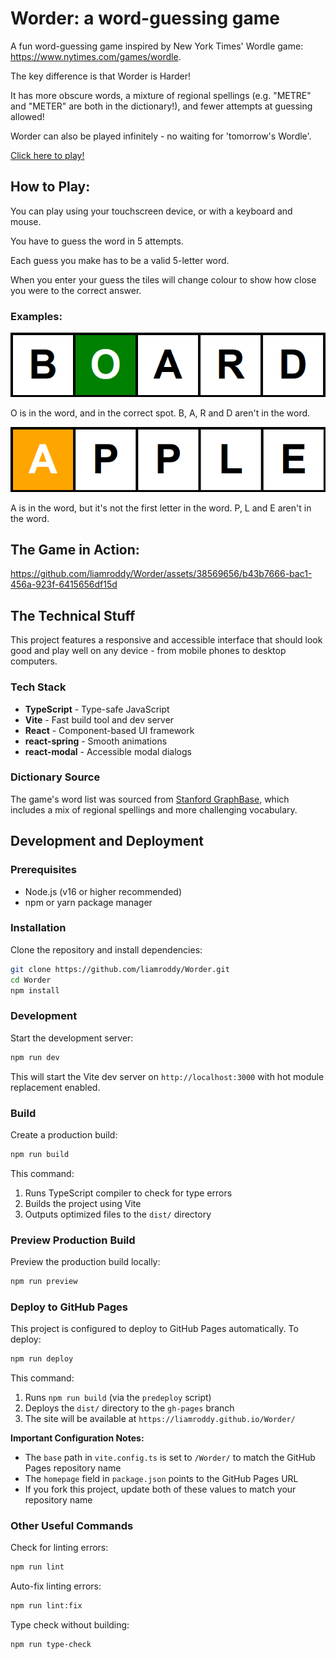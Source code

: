 # Worder: a word-guessing game

A fun word-guessing game inspired by New York Times' Wordle game: https://www.nytimes.com/games/wordle.

The key difference is that Worder is Harder!

It has more obscure words, a mixture of regional spellings (e.g. "METRE" and "METER" are both in the dictionary!), and fewer attempts at guessing allowed!

Worder can also be played infinitely - no waiting for 'tomorrow's Wordle'.

[Click here to play!](https://liamroddy.github.io/Worder/)

## How to Play:

You can play using your touchscreen device, or with a keyboard and mouse.

You have to guess the word in 5 attempts.

Each guess you make has to be a valid 5-letter word.

When you enter your guess the tiles will change colour to show how close you were to the correct answer.

### Examples:

![second-letter-is-O-and-green](README_resources/letter_in_correct_spot.png)

O is in the word, and in the correct spot. B, A, R and D aren't in the word.

![first-letter-is-A-and-orange](README_resources/letter_in_incorrect_spot.png)

A is in the word, but it's not the first letter in the word. P, L and E aren't in the word.

## The Game in Action:

https://github.com/liamroddy/Worder/assets/38569656/b43b7666-bac1-456a-923f-6415656df15d

## The Technical Stuff

This project features a responsive and accessible interface that should look good and play well on any device - from mobile phones to desktop computers.

### Tech Stack
- **TypeScript** - Type-safe JavaScript
- **Vite** - Fast build tool and dev server
- **React** - Component-based UI framework
- **react-spring** - Smooth animations
- **react-modal** - Accessible modal dialogs

### Dictionary Source
The game's word list was sourced from [Stanford GraphBase](https://www-cs-faculty.stanford.edu/~knuth/sgb-words.txt), which includes a mix of regional spellings and more challenging vocabulary.

## Development and Deployment

### Prerequisites
- Node.js (v16 or higher recommended)
- npm or yarn package manager

### Installation

Clone the repository and install dependencies:

```bash
git clone https://github.com/liamroddy/Worder.git
cd Worder
npm install
```

### Development

Start the development server:

```bash
npm run dev
```

This will start the Vite dev server on `http://localhost:3000` with hot module replacement enabled.

### Build

Create a production build:

```bash
npm run build
```

This command:
1. Runs TypeScript compiler to check for type errors
2. Builds the project using Vite
3. Outputs optimized files to the `dist/` directory

### Preview Production Build

Preview the production build locally:

```bash
npm run preview
```

### Deploy to GitHub Pages

This project is configured to deploy to GitHub Pages automatically. To deploy:

```bash
npm run deploy
```

This command:
1. Runs `npm run build` (via the `predeploy` script)
2. Deploys the `dist/` directory to the `gh-pages` branch
3. The site will be available at `https://liamroddy.github.io/Worder/`

**Important Configuration Notes:**
- The `base` path in `vite.config.ts` is set to `/Worder/` to match the GitHub Pages repository name
- The `homepage` field in `package.json` points to the GitHub Pages URL
- If you fork this project, update both of these values to match your repository name

### Other Useful Commands

Check for linting errors:
```bash
npm run lint
```

Auto-fix linting errors:
```bash
npm run lint:fix
```

Type check without building:
```bash
npm run type-check
```
